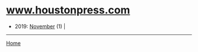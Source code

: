 # www.houstonpress.com

  * 2019: 
      [November](./www-houstonpress-com-2019-11.md) (1) | 

----

[Home](../)
